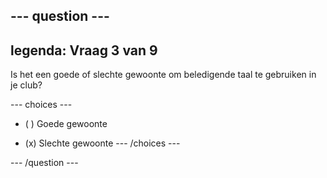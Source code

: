 --- question ---
---
legenda: Vraag 3 van 9
---

Is het een goede of slechte gewoonte om beledigende taal te gebruiken in je club?

--- choices ---
- ( ) Goede gewoonte

- (x) Slechte gewoonte --- /choices ---

--- /question ---
